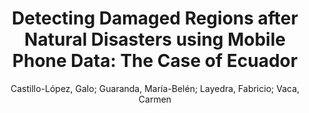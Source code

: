 ---
paperId: 56
author: Castillo-López, Galo; Guaranda, María-Belén; Layedra, Fabricio; Vaca, Carmen 
title: "Detecting Damaged Regions after Natural Disasters using Mobile Phone Data: The Case of Ecuador"
pdf: GUARANDA_LONG_56.pdf
poster: GUARANDA_LONG_56.png
alt: --
type: Oral
topic: Machine Learning
link: https://research.latinxinai.org/papers/neurips/2020/pdf/GUARANDA_LONG_56.pdf
conference: neurips
year: 2020
tags: neurips-2020
---